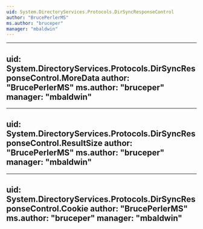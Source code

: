 ```yaml
---
uid: System.DirectoryServices.Protocols.DirSyncResponseControl
author: "BrucePerlerMS"
ms.author: "bruceper"
manager: "mbaldwin"
---
```


---
uid: System.DirectoryServices.Protocols.DirSyncResponseControl.MoreData
author: "BrucePerlerMS"
ms.author: "bruceper"
manager: "mbaldwin"
---

---
uid: System.DirectoryServices.Protocols.DirSyncResponseControl.ResultSize
author: "BrucePerlerMS"
ms.author: "bruceper"
manager: "mbaldwin"
---

---
uid: System.DirectoryServices.Protocols.DirSyncResponseControl.Cookie
author: "BrucePerlerMS"
ms.author: "bruceper"
manager: "mbaldwin"
---
